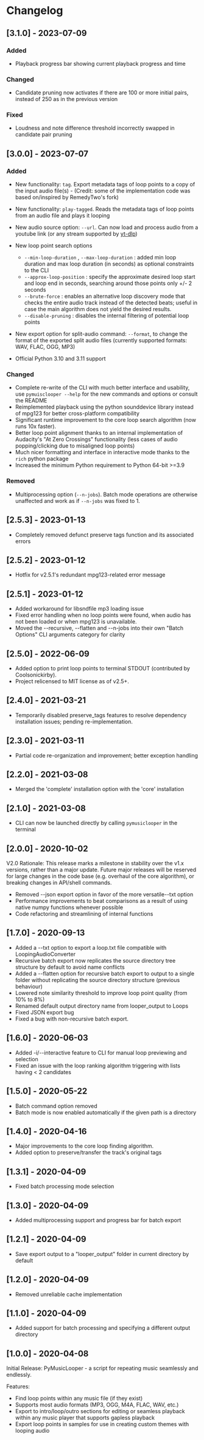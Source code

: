 # Changelog

## [3.1.0] - 2023-07-09

### Added

- Playback progress bar showing current playback progress and time

### Changed

- Candidate pruning now activates if there are 100 or more initial pairs, instead of 250 as in the previous version

### Fixed

- Loudness and note difference threshold incorrectly swapped in candidate pair pruning

## [3.0.0] - 2023-07-07

### Added

- New functionality: `tag`. Export metadata tags of loop points to a copy of the input audio file(s) - (Credit: some of the implementation code was based on/inspired by RemedyTwo's fork)
- New functionality: `play-tagged`. Reads the metadata tags of loop points from an audio file and plays it looping
- New audio source option: `--url`. Can now load and process audio from a youtube link (or any stream supported by [yt-dlp](https://github.com/yt-dlp/yt-dlp))
- New loop point search options
  - `--min-loop-duration` , `--max-loop-duration` : added min loop duration and max loop duration (in seconds) as optional constraints to the CLI
  - `--approx-loop-position` : specify the approximate desired loop start and loop end in seconds, searching around those points only +/- 2 seconds
  - `--brute-force` : enables an alternative loop discovery mode that checks the entire audio track instead of the detected beats; useful in case the main algorithm does not yield the desired results.
  - `--disable-pruning` : disables the internal filtering of potential loop points

- New export option for split-audio command: `--format`, to change the format of the exported split audio files (currently supported formats: WAV, FLAC, OGG, MP3)
- Official Python 3.10 and 3.11 support

### Changed

- Complete re-write of the CLI with much better interface and usability, use `pymuisclooper --help` for the new commands and options or consult the README
- Reimplemented playback using the python sounddevice library instead of mpg123 for better cross-platform compatibility
- Significant runtime improvement to the core loop search algorithm (now runs 10x faster).
- Better loop point alignment thanks to an internal implementation of Audacity's "At Zero Crossings" functionality (less cases of audio popping/clicking due to misaligned loop points)
- Much nicer formatting and interface in interactive mode thanks to the `rich` python package
- Increased the minimum Python requirement to Python 64-bit >=3.9

### Removed

- Multiprocessing option (`--n-jobs`). Batch mode operations are otherwise unaffected and work as if `--n-jobs` was fixed to 1.

## [2.5.3] - 2023-01-13

- Completely removed defunct preserve tags function and its associated errors

## [2.5.2] - 2023-01-12

- Hotfix for v2.5.1's redundant mpg123-related error message

## [2.5.1] - 2023-01-12

- Added workaround for libsndfile mp3 loading issue
- Fixed error handling when no loop points were found, when audio has not been loaded or when mpg123 is unavailable.
- Moved the --recursive, --flatten and --n-jobs into their own "Batch Options" CLI arguments category for clarity

## [2.5.0] - 2022-06-09

- Added option to print loop points to terminal STDOUT (contributed by Coolsonickirby).
- Project relicensed to MIT license as of v2.5+.

## [2.4.0] - 2021-03-21

- Temporarily disabled preserve_tags features to resolve dependency installation issues; pending re-implementation.

## [2.3.0] - 2021-03-11

- Partial code re-organization and improvement; better exception handling

## [2.2.0] - 2021-03-08

- Merged the 'complete' installation option with the 'core' installation

## [2.1.0] - 2021-03-08

- CLI can now be launched directly by calling `pymusiclooper` in the terminal

## [2.0.0] - 2020-10-02

V2.0 Rationale: This release marks a milestone in stability over the v1.x versions, rather than a major update. Future major releases will be reserved for large changes in the code base (e.g. overhaul of the core algorithm), or breaking changes in API/shell commands.

- Removed --json export option in favor of the more versatile--txt option
- Performance improvements to beat comparisons as a result of using native numpy functions whenever possible
- Code refactoring and streamlining of internal functions

## [1.7.0] - 2020-09-13

- Added a --txt option to export a loop.txt file compatible with LoopingAudioConverter
- Recursive batch export now replicates the source directory tree structure by default to avoid name conflicts
- Added a --flatten option for recursive batch export to output to a single folder without replicating the source directory structure (previous behaviour)
- Lowered note similarity threshold to improve loop point quality (from 10% to 8%)
- Renamed default output directory name from looper_output to Loops
- Fixed JSON export bug
- Fixed a bug with non-recursive batch export.

## [1.6.0] - 2020-06-03

- Added -i/--interactive feature to CLI for manual loop previewing and selection
- Fixed an issue with the loop ranking algorithm triggering with lists having < 2 candidates

## [1.5.0] - 2020-05-22

- Batch command option removed
- Batch mode is now enabled automatically if the given path is a directory

## [1.4.0] - 2020-04-16

- Major improvements to the core loop finding algorithm.
- Added option to preserve/transfer the track's original tags

## [1.3.1] - 2020-04-09

- Fixed batch processing mode selection

## [1.3.0] - 2020-04-09

- Added multiprocessing support and progress bar for batch export

## [1.2.1] - 2020-04-09

- Save export output to a "looper_output" folder in current directory by default

## [1.2.0] - 2020-04-09

- Removed unreliable cache implementation

## [1.1.0] - 2020-04-09

- Added support for batch processing and specifying a different output directory

## [1.0.0] - 2020-04-08

Initial Release: PyMusicLooper - a script for repeating music seamlessly and endlessly.

Features:

- Find loop points within any music file (if they exist)
- Supports most audio formats (MP3, OGG, M4A, FLAC, WAV, etc.)
- Export to intro/loop/outro sections for editing or seamless playback within any music player that supports gapless playback
- Export loop points in samples for use in creating custom themes with looping audio
